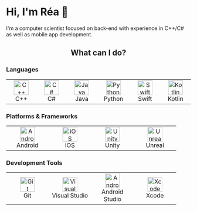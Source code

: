 
<h1>Hi, I'm Réa 👋</h1>
<p>I'm a computer scientist focused on back-end with experience in C++/C# as well as mobile app development. </p> 
<h2 align="center">What can I do? </h2>

<!-- Languages -->
<h3 align="left">Languages</h3>

<table>
  <tr>
    <td align="center" width="100">
      <img src="https://cdn.jsdelivr.net/gh/devicons/devicon/icons/cplusplus/cplusplus-original.svg" width="40" alt="C++"/><br>C++
    </td>
    <td align="center" width="100">
      <img src="https://cdn.jsdelivr.net/gh/devicons/devicon/icons/csharp/csharp-original.svg" width="40" alt="C#"/><br>C#
    </td>
    <td align="center" width="100">
      <img src="https://cdn.jsdelivr.net/gh/devicons/devicon/icons/java/java-original.svg" width="40" alt="Java"/><br>Java
    </td>
    <td align="center" width="100">
      <img src="https://cdn.jsdelivr.net/gh/devicons/devicon/icons/python/python-original.svg" width="40" alt="Python"/><br>Python
    </td>
    <td align="center" width="100">
      <img src="https://cdn.jsdelivr.net/gh/devicons/devicon/icons/swift/swift-original.svg" width="40" alt="Swift"/><br>Swift
    </td>
    <td align="center" width="100">
      <img src="https://cdn.jsdelivr.net/gh/devicons/devicon/icons/kotlin/kotlin-original.svg" width="40" alt="Kotlin"/><br>Kotlin
    </td>
  </tr>
</table>

<!-- Platforms & Frameworks -->
<h3 align="left">Platforms & Frameworks</h3>

<table>
  <tr>
    <td align="center" width="100">
      <img src="https://cdn.jsdelivr.net/gh/devicons/devicon/icons/android/android-original.svg" width="40" alt="Android"/><br>Android
    </td>
    <td align="center" width="100">
      <img src="https://cdn.jsdelivr.net/gh/devicons/devicon/icons/apple/apple-original.svg" width="40" alt="iOS"/><br>iOS
    </td>
    <td align="center" width="100">
      <img src="https://cdn.jsdelivr.net/gh/devicons/devicon/icons/unity/unity-original.svg" width="40" alt="Unity"/><br>Unity
    </td>
    <td align="center" width="100">
      <img src="https://cdn.jsdelivr.net/gh/devicons/devicon/icons/unrealengine/unrealengine-original.svg" width="40" alt="Unreal"/><br>Unreal
    </td>
  </tr>
</table>

<!-- Development Tools -->
<h3 align="left">Development Tools</h3>

<table>
  <tr>
    <td align="center" width="100">
      <img src="https://cdn.jsdelivr.net/gh/devicons/devicon/icons/git/git-original.svg" width="40" alt="Git"/><br>Git
    </td>
    <td align="center" width="100">
      <img src="https://cdn.jsdelivr.net/gh/devicons/devicon/icons/visualstudio/visualstudio-plain.svg" width="40" alt="Visual Studio"/><br>Visual Studio
    </td>
    <td align="center" width="100">
      <img src="https://cdn.jsdelivr.net/gh/devicons/devicon/icons/androidstudio/androidstudio-original.svg" width="40" alt="Android Studio"/><br>Android Studio
    </td>
    <td align="center" width="100">
      <img src="https://developer.apple.com/assets/elements/icons/xcode/xcode-128x128_2x.png" width="40" alt="Xcode"/><br>Xcode
    </td>
  </tr>
</table>


